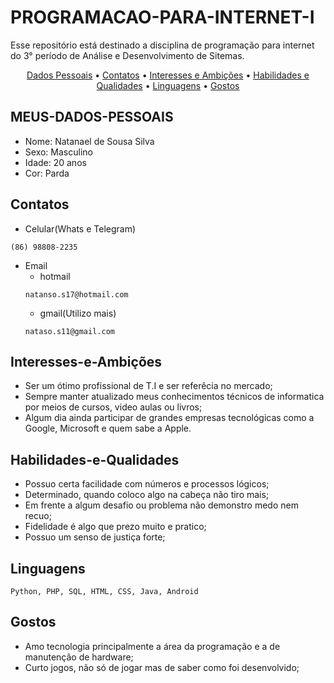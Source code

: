 # PROGRAMACAO-PARA-INTERNET-I

Esse repositório está destinado a disciplina de programação para internet do 3° período de Análise e Desenvolvimento de Sitemas.
<p align="center">
    <a href="#meus-dados-pessoais">Dados Pessoais</a> &bull;
    <a href="#contatos">Contatos</a> &bull;
    <a href="#interesses-e-ambições">Interesses e Ambições</a> &bull;
    <a href="#habilidades-e-qualidades">Habilidades e Qualidades</a> &bull;
    <a href="#linguagens">Linguagens</a> &bull;
    <a href="#gostos">Gostos</a> 
</p>

## MEUS-DADOS-PESSOAIS 
- Nome: Natanael de Sousa Silva
- Sexo: Masculino
- Idade: 20 anos
- Cor: Parda

## Contatos
- Celular(Whats e Telegram)
```
(86) 98808-2235
```
- Email
    - hotmail
    ```
    natanso.s17@hotmail.com
    ```
    - gmail(Utilizo mais)
    ```
    nataso.s11@gmail.com
    ```
    
## Interesses-e-Ambições
- Ser um ótimo profissional de T.I e ser referêcia no mercado;
- Sempre manter atualizado meus conhecimentos técnicos de informatica por meios de cursos, video aulas ou livros;
- Algum dia ainda participar de grandes empresas tecnológicas como a Google, Microsoft e quem sabe a Apple.

## Habilidades-e-Qualidades
- Possuo certa facilidade com números e processos lógicos;
- Determinado, quando coloco algo na cabeça não tiro mais;
- Em frente a algum desafio ou problema não demonstro medo nem recuo;
- Fidelidade é algo que prezo muito e pratico;
- Possuo um senso de justiça forte;

## Linguagens 
```
Python, PHP, SQL, HTML, CSS, Java, Android 
```
## Gostos
- Amo tecnologia principalmente a área da programação e a de manutenção de hardware;
- Curto jogos, não só de jogar mas de saber como foi desenvolvido;


